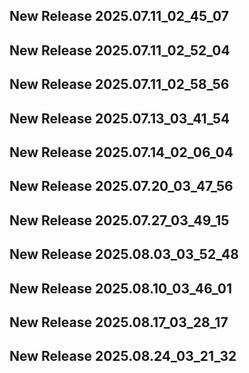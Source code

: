 ## New Release 2025.07.11_02_45_07
## New Release 2025.07.11_02_52_04
## New Release 2025.07.11_02_58_56
## New Release 2025.07.13_03_41_54
## New Release 2025.07.14_02_06_04
## New Release 2025.07.20_03_47_56
## New Release 2025.07.27_03_49_15
## New Release 2025.08.03_03_52_48
## New Release 2025.08.10_03_46_01
## New Release 2025.08.17_03_28_17
## New Release 2025.08.24_03_21_32
